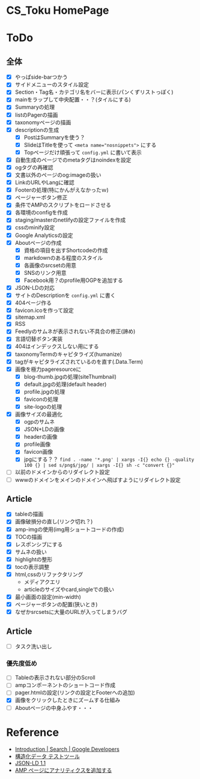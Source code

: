 
# CS_Toku HomePage

# ToDo

## 全体

- [x] やっぱside-barつかう
- [x] サイドメニューのスタイル設定
- [x] Section・Tag名・カテゴリ名をバーに表示(パンくずリストっぽく)
- [x] mainをラップして中央配置・・？(タイルにする)
- [x] Summaryの処理
- [x] listのPagerの描画
- [x] taxonomyページの描画
- [x] descriptionの生成
  - [x] PostはSummaryを使う？
  - [x] SlideはTitleを使って `<meta name="nosnippets">` にする
  - [x] Topページだけ頑張って `config.yml` に書いて表示
- [x] 自動生成のページでのmetaタグはnoindexを設定
- [x] ogタグの再確認
- [x] 文書以外のページのog:imageの扱い
- [x] LinkのURLやLangに確認
- [x] Footerの処理(特にかんがえなかったｗ)
- [x] ページャーボタン修正
- [x] 条件でAMPのスクリプトをロードさせる
- [x] 各環境のconfigを作成
- [x] staging/masterのnetlifyの設定ファイルを作成
- [x] cssのminify設定
- [x] Google Analyticsの設定
- [x] Aboutページの作成
  - [x] 資格の項目を出すShortcodeの作成
  - [x] markdownのある程度のスタイル
  - [x] 各画像のsrcsetの用意
  - [x] SNSのリンク用意
  - [x] Facebook用？のprofile用OGPを追加する
- [x] JSON-LDの対応
- [x] サイトのDescriptionを `config.yml` に書く
- [x] 404ページ作る
- [x] favicon.icoを作って設定
- [x] sitemap.xml
- [x] RSS
- [x] Feedlyのサムネが表示されない不具合の修正(諦め)
- [x] 言語切替ボタン実装
- [x] 404はインデックスしない用にする
- [x] taxonomyTermのキャピタライズ(humanize)
- [x] tagがキャピタライズされているのを直す(.Data.Term)
- [x] 画像を極力pageresourceに
  - [x] blog-thumb.jpgの処理(siteThumbnail)
  - [x] default.jpgの処理(default header)
  - [x] profile.jpgの処理
  - [x] faviconの処理
  - [x] site-logoの処理
- [x] 画像サイズの最適化
  - [x] ogpのサムネ
  - [x] JSON+LDの画像
  - [x] headerの画像
  - [x] profile画像
  - [x] favicon画像
  - [x] jpgにする？？ `find . -name '*.png' | xargs -I{} echo {} -quality 100 {} | sed s/png$/jpg/ | xargs -I{} sh -c "convert {}"`
- [ ] 以前のドメインからのリダイレクト設定
- [ ] wwwのドメインをメインのドメインへ飛ばすようにリダイレクト設定

## Article

- [x] tableの描画
- [x] 画像破損分の直し(リンク切れ？)
- [x] amp-imgの使用(img用ショートコードの作成)
- [x] TOCの描画
- [x] レスポンシブにする
- [x] サムネの扱い
- [x] highlightの整形
- [x] tocの表示調整
- [x] html,cssのリファクタリング
  - メディアクエリ
  - articleのサイズやcard,singleでの扱い
- [x] 最小画面の設定(min-width)
- [x] ページャーボタンの配置(狭いとき)
- [x] なぜかsrcsetsに大量のURLが入ってしまうバグ

## Article

- [ ] タスク洗い出し

### 優先度低め

- [ ] Tableの表示されない部分のScroll
- [ ] ampコンポーネントのショートコード作成
- [ ] pager.htmlの設定(リンクの設定とFooterへの追加)
- [x] 画像をクリックしたときにズームする仕組み
- [ ] Aboutページの中身ふやす・・・

# Reference

- [Introduction | Search | Google Developers](https://developers.google.com/search/docs/guides/)
- [構造化データ テストツール](https://search.google.com/structured-data/testing-tool/u/0/)
- [JSON-LD 1.1](https://json-ld.org/spec/latest/json-ld/)
- [AMP ページにアナリティクスを追加する](https://developers.google.com/analytics/devguides/collection/amp-analytics/?hl=ja)

